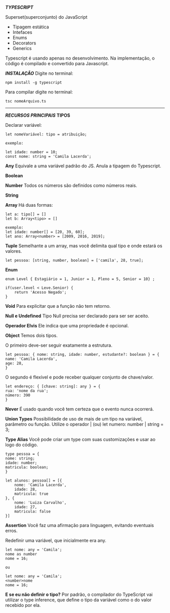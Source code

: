 ***TYPESCRIPT***

Superset(superconjunto) do JavaScript
- Tipagem estática
- Intefaces
- Enums
- Decorators
- Generics

Typescript é usando apenas no desenvolvimento. Na implementação, o código é compilado e convertido para Javascript.

***INSTALAÇÂO***
Digite no terminal:

    npm install -g typescript

Para compilar digite no terminal:

    tsc nomeArquivo.ts

---
***RECURSOS PRINCIPAIS***
**TIPOS**

Declarar variável:

    let nomeVariável: tipo = atribuição;

    exemplo:

    let idade: number = 10;
    const nome: string = 'Camila Lacerda';


**Any**
Equivale a uma variável padrão do JS. Anula a tipagem do Typescript.

**Boolean**

**Number**
Todos os números são definidos como números reais.

**String**


**Array**
Há duas formas:

    let a: tipo[] = []
    let b: Array<tipo> = []

    exemplo:
    let idade: number[] = [20, 39, 60];
    let ano: Array<number> = [2009, 2016, 2019];

**Tuple**
Semelhante a um array, mas você delimita qual tipo e onde estará os valores.

    let pessoa: [string, number, boolean] = ['camila', 28, true];

**Enum**

    enum Level { Estagiário = 1, Junior = 1, Pleno = 5, Senior = 10} ;

    if(user.level < Leve.Senior) {
        return 'Acesso Negado';
    }

**Void**
Para explicitar que a função não tem retorno.

**Null e Undefined**
Tipo Null precisa ser declarado para ser ser aceito.

**Operador Elvis**
Ele indica que uma propriedade é opcional.

**Object**
Temos dois tipos.

O primeiro deve-ser seguir exatamente a estrutura.

    let pessoa: { nome: string, idade: number, estudante?: boolean } = {
    name: 'Camila Lacerda',
    age: 28,
    }
O segundo é flexível e pode receber qualquer conjunto de chave/valor.


    let endereço: { [chave: string]: any } = {
    rua: 'nome da rua';
    número: 390
    }

**Never**
É usado quando você tem certeza que o evento nunca ocorrerá.

**Union Types**
Possibilidade de uso de mais de um tipo na variável, parâmetro ou função.
Utilize o operador | (ou)
let numero: number | string = 3;

**Type Alias**
Você pode criar um type com suas customizações e usar ao logo do código.

    type pessoa = {
    nome: string;
    idade: number;
    matricula: boolean;
    }

    let alunos: pessoa[] = [{
        nome: 'Camila Lacerda',
        idade: 28,
        matricula: true
    }, { 
        nome: 'Luiza Carvalho',
        idade: 27,
        matricula: false
    }]


**Assertion**
Você faz uma afirmação para linguagem, evitando eventuais erros.

Redefinir uma variável, que inicialmente era any.

    let nome: any = 'Camila';
    nome as number
    nome = 16;

    ou 
    
    let nome: any = 'Camila';
    <number>nome
    nome = 16;

**E se eu não definir o tipo?**
Por padrão, o compilador do TypeScript vai utilizar o type inference, que define o tipo da variável como o do valor recebido por ela.
